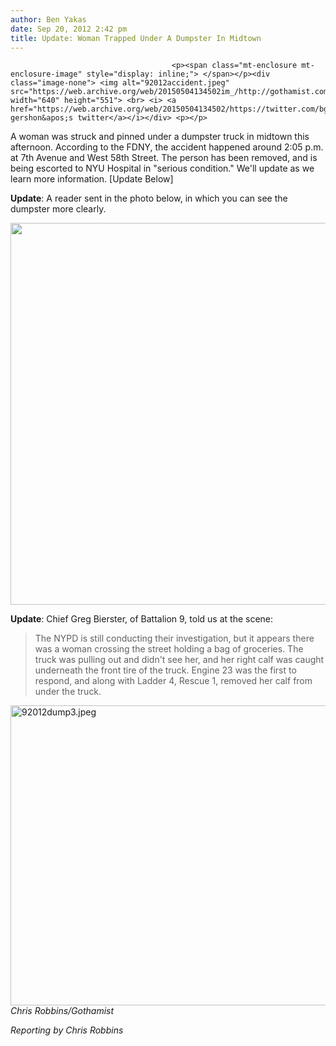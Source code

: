 ```yaml
---
author: Ben Yakas
date: Sep 20, 2012 2:42 pm
title: Update: Woman Trapped Under A Dumpster In Midtown
---
```


	
										<p><span class="mt-enclosure mt-enclosure-image" style="display: inline;"> </span></p><div class="image-none"> <img alt="92012accident.jpeg" src="https://web.archive.org/web/20150504134502im_/http://gothamist.com/attachments/byakas/92012accident.jpeg" width="640" height="551"> <br> <i> <a href="https://web.archive.org/web/20150504134502/https://twitter.com/bgershon/status/248848944057171968">bernard gershon&apos;s twitter</a></i></div> <p></p>

<p>A woman was struck and pinned under a dumpster truck in midtown this afternoon. According to the FDNY, the accident happened around 2:05 p.m. at 7th Avenue and West 58th Street. The person has been removed, and is being escorted to NYU Hospital in &quot;serious condition.&quot; We&apos;ll update as we learn more information. [Update Below]</p>

<p><strong>Update</strong>: A reader sent in the photo below, in which you can see the dumpster more clearly.</p>

<p><span class="mt-enclosure mt-enclosure-image" style="display: inline;"> <img alt="" src="https://web.archive.org/web/20150504134502im_/http://gothamist.com/upload/2012/09/92012dump2.jpeg" width="640" height="611" class="image-none"> </span></p>

<p><strong>Update</strong>: Chief Greg Bierster, of Battalion 9, told us at the scene:</p>

<blockquote>The NYPD is still conducting their investigation, but it appears there was a woman crossing the street holding a bag of groceries. The truck was pulling out and didn&apos;t see her, and her right calf was caught underneath the front tire of the truck. Engine 23 was the first to respond, and along with Ladder 4, Rescue 1, removed her calf from under the truck.</blockquote>

<p><span class="mt-enclosure mt-enclosure-image" style="display: inline;"> </span></p><div class="image-none"> <img alt="92012dump3.jpeg" src="https://web.archive.org/web/20150504134502im_/http://gothamist.com/attachments/byakas/92012dump3.jpeg" width="640" height="480"> <br> <i> Chris Robbins/Gothamist</i></div> <p></p>

<p><em>Reporting by Chris Robbins</em></p>					
										
									
				